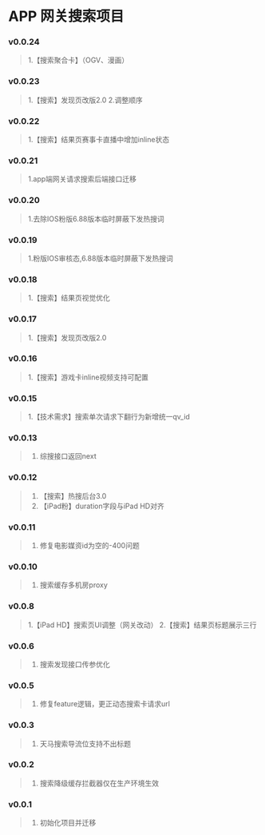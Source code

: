 # APP 网关搜索项目

### v0.0.24
> 1.【搜索聚合卡】（OGV、漫画）

### v0.0.23
> 1.【搜索】发现页改版2.0
> 2.调整顺序

### v0.0.22
> 1.【搜索】结果页赛事卡直播中增加inline状态

### v0.0.21
> 1.app端网关请求搜索后端接口迁移

### v0.0.20
> 1.去除IOS粉版6.88版本临时屏蔽下发热搜词

### v0.0.19
> 1.粉版IOS审核态,6.88版本临时屏蔽下发热搜词

### v0.0.18
> 1.【搜索】结果页视觉优化

### v0.0.17
> 1.【搜索】发现页改版2.0

### v0.0.16
> 1.【搜索】游戏卡inline视频支持可配置

### v0.0.15
> 1.【技术需求】搜索单次请求下翻行为新增统一qv_id

### v0.0.13
> 1. 综搜接口返回next

### v0.0.12
> 1. 【搜索】热搜后台3.0
> 2. 【iPad粉】duration字段与iPad HD对齐

### v0.0.11
> 1. 修复电影媒资id为空的-400问题

### v0.0.10
> 1. 搜索缓存多机房proxy

### v0.0.8
> 1.【iPad HD】搜索页UI调整（网关改动）
> 2.【搜索】结果页标题展示三行

### v0.0.6
> 1. 搜索发现接口传参优化

### v0.0.5
> 1. 修复feature逻辑，更正动态搜索卡请求url

### v0.0.3
> 1. 天马搜索导流位支持不出标题

### v0.0.2
> 1. 搜索降级缓存拦截器仅在生产环境生效

### v0.0.1
> 1. 初始化项目并迁移
